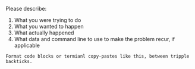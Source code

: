 Please describe:

1. What you were trying to do
2. What you wanted to happen
3. What actually happened
4. What data and command line to use to make the problem recur, if applicable

```
Format code blocks or termianl copy-pastes like this, between tripple backticks.
```
